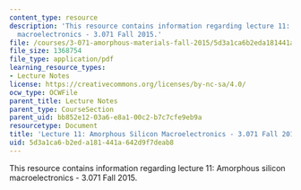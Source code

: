 ```yaml
---
content_type: resource
description: 'This resource contains information regarding lecture 11: Amorphous silicon
  macroelectronics - 3.071 Fall 2015.'
file: /courses/3-071-amorphous-materials-fall-2015/5d3a1ca6b2eda181441a642d9f7deab8_MIT3_071F15_Lecture11.pdf
file_size: 1368754
file_type: application/pdf
learning_resource_types:
- Lecture Notes
license: https://creativecommons.org/licenses/by-nc-sa/4.0/
ocw_type: OCWFile
parent_title: Lecture Notes
parent_type: CourseSection
parent_uid: bb852e12-03a6-e8a1-00c2-b7c7cfe9eb9a
resourcetype: Document
title: 'Lecture 11: Amorphous Silicon Macroelectronics - 3.071 Fall 2015'
uid: 5d3a1ca6-b2ed-a181-441a-642d9f7deab8
---
```

This resource contains information regarding lecture 11: Amorphous silicon macroelectronics - 3.071 Fall 2015.